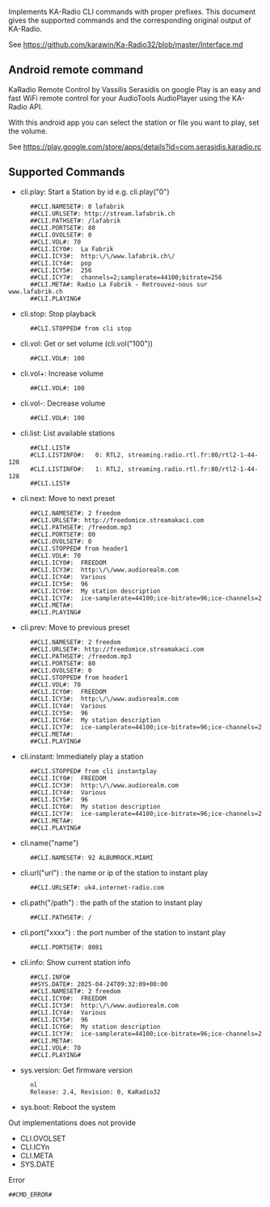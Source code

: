 Implements KA-Radio CLI commands with proper prefixes. This document gives the supported commands and the corresponding original output of KA-Radio.

See https://github.com/karawin/Ka-Radio32/blob/master/Interface.md

## Android remote command

KaRadio Remote Control by Vassilis Serasidis on google Play is an easy and fast WiFi remote control for your AudioTools AudioPlayer using the KA-Radio API.

With this android app you can select the station or file you want to play, set the volume.

See https://play.google.com/store/apps/details?id=com.serasidis.karadio.rc

## Supported Commands

  - cli.play: Start a Station by id  e.g. cli.play("0")

```
      ##CLI.NAMESET#: 0 lafabrik
      ##CLI.URLSET#: http://stream.lafabrik.ch
      ##CLI.PATHSET#: /lafabrik
      ##CLI.PORTSET#: 80
      ##CLI.OVOLSET#: 0
      ##CLI.VOL#: 70
      ##CLI.ICY0#:  La Fabrik
      ##CLI.ICY3#:  http:\/\/www.lafabrik.ch\/
      ##CLI.ICY4#:  pop
      ##CLI.ICY5#:  256
      ##CLI.ICY7#:  channels=2;samplerate=44100;bitrate=256
      ##CLI.META#: Radio La Fabrik - Retrouvez-nous sur www.lafabrik.ch
      ##CLI.PLAYING#
```
  - cli.stop: Stop playback
```
      ##CLI.STOPPED# from cli stop
```
  - cli.vol: Get or set volume (cli.vol("100"))

```   
      ##CLI.VOL#: 100
```
  - cli.vol+: Increase volume

```
      ##CLI.VOL#: 100
```

  - cli.vol-: Decrease volume

```
      ##CLI.VOL#: 100
```

  - cli.list: List available stations

```
      ##CLI.LIST#
      #CLI.LISTINFO#:   0: RTL2, streaming.radio.rtl.fr:80/rtl2-1-44-128
      #CLI.LISTINFO#:   1: RTL2, streaming.radio.rtl.fr:80/rtl2-1-44-128
      ##CLI.LIST#
```

  
  - cli.next: Move to next preset
  
```
      ##CLI.NAMESET#: 2 freedom
      ##CLI.URLSET#: http://freedomice.streamakaci.com
      ##CLI.PATHSET#: /freedom.mp3
      ##CLI.PORTSET#: 80
      ##CLI.OVOLSET#: 0
      ##CLI.STOPPED# from header1
      ##CLI.VOL#: 70
      ##CLI.ICY0#:  FREEDOM
      ##CLI.ICY3#:  http:\/\/www.audiorealm.com
      ##CLI.ICY4#:  Various
      ##CLI.ICY5#:  96
      ##CLI.ICY6#:  My station description
      ##CLI.ICY7#:  ice-samplerate=44100;ice-bitrate=96;ice-channels=2
      ##CLI.META#: 
      ##CLI.PLAYING#
```

  - cli.prev: Move to previous preset

```
      ##CLI.NAMESET#: 2 freedom
      ##CLI.URLSET#: http://freedomice.streamakaci.com
      ##CLI.PATHSET#: /freedom.mp3
      ##CLI.PORTSET#: 80
      ##CLI.OVOLSET#: 0
      ##CLI.STOPPED# from header1
      ##CLI.VOL#: 70
      ##CLI.ICY0#:  FREEDOM
      ##CLI.ICY3#:  http:\/\/www.audiorealm.com
      ##CLI.ICY4#:  Various
      ##CLI.ICY5#:  96
      ##CLI.ICY6#:  My station description
      ##CLI.ICY7#:  ice-samplerate=44100;ice-bitrate=96;ice-channels=2
      ##CLI.META#: 
      ##CLI.PLAYING#
```


  - cli.instant: Immediately play a station

```
      ##CLI.STOPPED# from cli instantplay
      ##CLI.ICY0#:  FREEDOM
      ##CLI.ICY3#:  http:\/\/www.audiorealm.com
      ##CLI.ICY4#:  Various
      ##CLI.ICY5#:  96
      ##CLI.ICY6#:  My station description
      ##CLI.ICY7#:  ice-samplerate=44100;ice-bitrate=96;ice-channels=2
      ##CLI.META#: 
      ##CLI.PLAYING#
```

  - cli.name("name")

```
      ##CLI.NAMESET#: 92 ALBUMROCK.MIAMI
```

  - cli.url("url")		: the name or ip of the station to instant play

```
      ##CLI.URLSET#: uk4.internet-radio.com
```

  - cli.path("/path")	: the path of the station to instant play

```
      ##CLI.PATHSET#: /
```
  
  - cli.port("xxxx")	: the port number of the station to instant play

```
      ##CLI.PORTSET#: 8081
```


  - cli.info: Show current station info

```
      ##CLI.INFO#
      ##SYS.DATE#: 2025-04-24T09:32:09+00:00
      ##CLI.NAMESET#: 2 freedom
      ##CLI.ICY0#:  FREEDOM
      ##CLI.ICY3#:  http:\/\/www.audiorealm.com
      ##CLI.ICY4#:  Various
      ##CLI.ICY5#:  96
      ##CLI.ICY6#:  My station description
      ##CLI.ICY7#:  ice-samplerate=44100;ice-bitrate=96;ice-channels=2
      ##CLI.META#: 
      ##CLI.VOL#: 70
      ##CLI.PLAYING#
```

  - sys.version: Get firmware version
    
```
      nl
      Release: 2.4, Revision: 0, KaRadio32
```

  - sys.boot: Reboot the system
 

Out implementations does not provide

- CLI.OVOLSET
- CLI.ICYn
- CLI.META
- SYS.DATE

Error

    ##CMD_ERROR#
